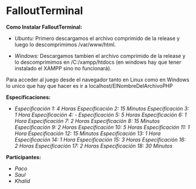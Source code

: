 # FalloutTerminal

**Como Instalar FalloutTerminal:**
* *Ubuntu:*
Primero descargamos el archivo comprimido de la release y luego lo descomprimimos /var/www/html.

* *Windows:*
Descargamos tambien el archivo comprimido de la release y lo descomprimimos en /C:/xampp/htdocs (en windows hay que tener instalado el XAMPP sino no funcionará).

Para acceder al juego desde el navegador tanto en Linux como en Windows lo unico que hay que hacer es ir a localhost/ElNombreDelArchivoPHP

**Especificaciones:**
* *Especificación 1: 4 Horas
Especificación 2: 15 Minutos
Especificación 3: 1 Hora
Especificación 4: -
Especificación 5: 5 Horas
Especificación 6: 1 Hora
Especificación 7: 2 Horas
Especificación 8: 15 Minutos
Especificación 9: 2 Horas
Especificación 10: 5 Horas
Especificación 11: 1 Hora
Especificación 12: 15 Minutos
Especificación 13: 1 Hora
Especificación 14: 1 Hora
Especificación 15: 3 Horas
Especificación 16: 2 Horas
Especificación 17: 2 Horas
Especificación 18: 30 Minutos*

**Participantes:**
* *Paco*
* *Saul*
* *Khalid*
